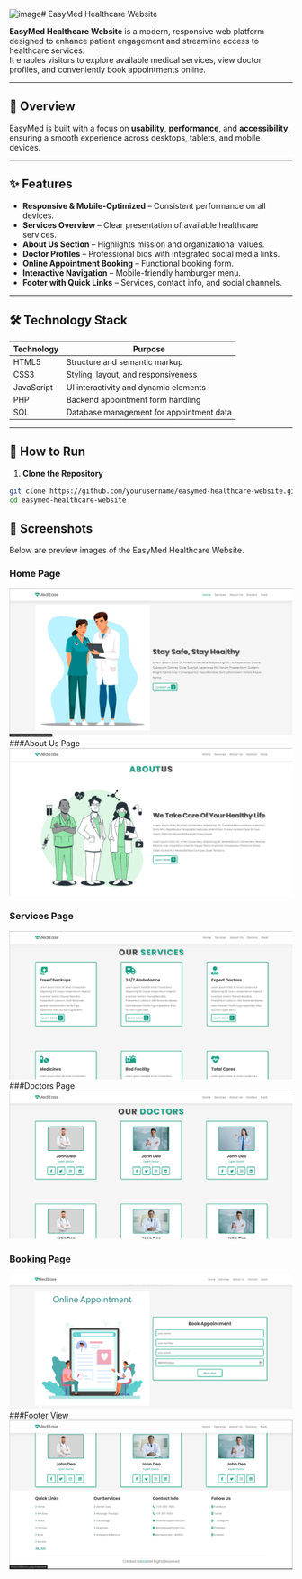 <img width="1739" height="908" alt="image" src="https://github.com/user-attachments/assets/059821b1-d5a0-44e9-85af-03f16167d9fd" /># EasyMed Healthcare Website

**EasyMed Healthcare Website** is a modern, responsive web platform designed to enhance patient engagement and streamline access to healthcare services.  
It enables visitors to explore available medical services, view doctor profiles, and conveniently book appointments online.

---

## 📌 Overview

EasyMed is built with a focus on **usability**, **performance**, and **accessibility**, ensuring a smooth experience across desktops, tablets, and mobile devices.

---

## ✨ Features

- **Responsive & Mobile-Optimized** – Consistent performance on all devices.
- **Services Overview** – Clear presentation of available healthcare services.
- **About Us Section** – Highlights mission and organizational values.
- **Doctor Profiles** – Professional bios with integrated social media links.
- **Online Appointment Booking** – Functional booking form.
- **Interactive Navigation** – Mobile-friendly hamburger menu.
- **Footer with Quick Links** – Services, contact info, and social channels.

---

## 🛠 Technology Stack

| Technology   | Purpose                                    |
|--------------|--------------------------------------------|
| HTML5        | Structure and semantic markup              |
| CSS3         | Styling, layout, and responsiveness        |
| JavaScript   | UI interactivity and dynamic elements      |
| PHP          | Backend appointment form handling          |
| SQL          | Database management for appointment data   |

---

## 🚀 How to Run

1. **Clone the Repository**
```bash
git clone https://github.com/yourusername/easymed-healthcare-website.git
cd easymed-healthcare-website
```
## 📸 Screenshots

Below are preview images of the EasyMed Healthcare Website.

### Home Page
![homepage](https://github.com/Braham012/EasyMed-Healthcare-Website-/blob/main/demo-screenshot/Screenshot%202025-08-13%20200318.png?raw=true)
###About Us Page
![aboutus](https://github.com/Braham012/EasyMed-Healthcare-Website-/blob/main/demo-screenshot/Screenshot%202025-08-13%20200350.png?raw=true)
### Services Page
![services](https://github.com/Braham012/EasyMed-Healthcare-Website-/blob/main/demo-screenshot/Screenshot%202025-08-13%20200335.png?raw=true)
###Doctors Page
![doctorinfo](https://github.com/Braham012/EasyMed-Healthcare-Website-/blob/main/demo-screenshot/Screenshot%202025-08-13%20200404.png?raw=true)
### Booking Page
![appointmentbooking](https://github.com/Braham012/EasyMed-Healthcare-Website-/blob/main/demo-screenshot/Screenshot%202025-08-13%20200500.png?raw=true)
###Footer View
![Footersection](https://github.com/Braham012/EasyMed-Healthcare-Website-/blob/main/demo-screenshot/Screenshot%202025-08-13%20200422.png?raw=true)


